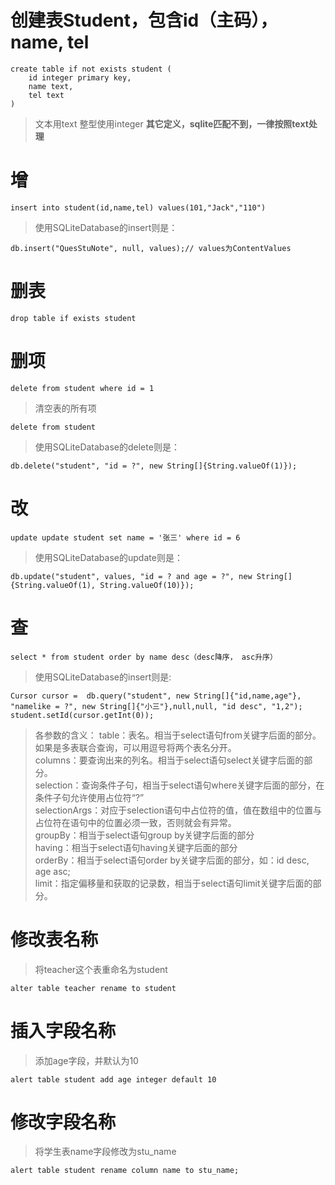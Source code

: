 # 创建表Student，包含id（主码），name, tel
    create table if not exists student (
        id integer primary key,
        name text,
        tel text
    )
> 文本用text
> 整型使用integer
> **其它定义，sqlite匹配不到，一律按照text处理**

# 增
    insert into student(id,name,tel) values(101,"Jack","110")
> 使用SQLiteDatabase的insert则是：

    db.insert("QuesStuNote", null, values);// values为ContentValues

# 删表
    drop table if exists student
    
# 删项
    delete from student where id = 1

> 清空表的所有项

    delete from student
    
> 使用SQLiteDatabase的delete则是：

    db.delete("student", "id = ?", new String[]{String.valueOf(1)});
    
# 改
    update update student set name = '张三' where id = 6
> 使用SQLiteDatabase的update则是：

    db.update("student", values, "id = ? and age = ?", new String[]{String.valueOf(1), String.valueOf(10)});
    
# 查
    select * from student order by name desc（desc降序， asc升序）
> 使用SQLiteDatabase的insert则是:

    Cursor cursor =  db.query("student", new String[]{"id,name,age"},
    "namelike = ?", new String[]{"小三"},null,null, "id desc", "1,2");
    student.setId(cursor.getInt(0));
    
> 各参数的含义：
    table：表名。相当于select语句from关键字后面的部分。如果是多表联合查询，可以用逗号将两个表名分开。  
    columns：要查询出来的列名。相当于select语句select关键字后面的部分。  
    selection：查询条件子句，相当于select语句where关键字后面的部分，在条件子句允许使用占位符“?”  
  selectionArgs：对应于selection语句中占位符的值，值在数组中的位置与占位符在语句中的位置必须一致，否则就会有异常。  
    groupBy：相当于select语句group by关键字后面的部分  
    having：相当于select语句having关键字后面的部分  
    orderBy：相当于select语句order by关键字后面的部分，如：id desc, age asc;  
    limit：指定偏移量和获取的记录数，相当于select语句limit关键字后面的部分。  
    
# 修改表名称
> 将teacher这个表重命名为student

    alter table teacher rename to student

# 插入字段名称
> 添加age字段，并默认为10

    alert table student add age integer default 10
    
# 修改字段名称
> 将学生表name字段修改为stu_name

    alert table student rename column name to stu_name;


